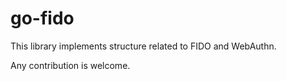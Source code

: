 # go-fido
This library implements structure related to FIDO and WebAuthn.

Any contribution is welcome.
